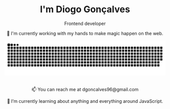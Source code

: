 <div align="center">
    <h1 align="center">I'm Diogo Gonçalves</h1>
    <p align="center">Frontend developer</p>
    <p align="center">💫 I'm currently working with my hands to make magic happen on the web.</p>
</div>

<div align="center">
  <img  src="https://github.com/1999AZZAR/1999AZZAR/blob/main/resources/img/grid-snake.svg"
       alt="snake" /></a>
</div>

<br>

<div align="center">
   <p>📫 You can reach me at dgoncalves96@gmail.com</p>
   <p>🌱 I’m currently learning about anything and everything around JavaScript.</p>
</div>

<!---
dgoncalvesdev/dgoncalvesdev is a ✨ special ✨ repository because its `README.md` (this file) appears on your GitHub profile.
You can click the Preview link to take a look at your changes.
--->

